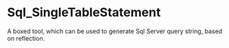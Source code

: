 # Sql_SingleTableStatement
A boxed tool, which can be used to generate Sql Server query string, based on reflection.
